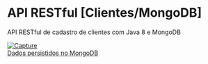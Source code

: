 # API RESTful [Clientes/MongoDB]
API RESTful de cadastro de clientes com Java 8 e MongoDB

<a href="https://imgbb.com/"><img src="https://i.ibb.co/znjKGzx/Capture.png" alt="Capture" border="0"></a><br /><a target='_blank' href='https://imgbb.com/'>Dados persistidos no MongoDB</a><br />
